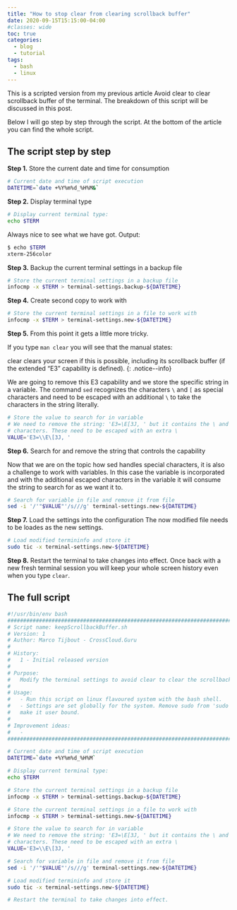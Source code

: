 ```yaml
---
title: "How to stop clear from clearing scrollback buffer"
date: 2020-09-15T15:15:00-04:00
#classes: wide
toc: true
categories:
  - blog
  - tutorial
tags:
  - bash
  - linux
---
```


This is a scripted version from my previous article Avoid clear to clear scrollback buffer of the terminal. The breakdown of this script will be discussed in this post.

Below I will go step by step through the script. At the bottom of the article you can find the whole script.

## The script step by step

**Step 1.** Store the current date and time for consumption

```bash
# Current date and time of script execution
DATETIME=`date +%Y%m%d_%H%M&`
```

**Step 2.** Display terminal type

```bash
# Display current terminal type:
echo $TERM
```

Always nice to see what we have got.
Output:

```bash
$ echo $TERM
xterm-256color
```
**Step 3.** Backup the current terminal settings in a backup file

```bash
# Store the current terminal settings in a backup file
infocmp -x $TERM > terminal-settings.backup-${DATETIME}
```

**Step 4.** Create second copy to work with

```bash
# Store the current terminal settings in a file to work with
infocmp -x $TERM > terminal-settings.new-${DATETIME}
```

**Step 5.**
From this point it gets a little more tricky.

If you type `man clear` you will see that the manual states:

clear clears your screen if this is possible, including its scrollback buffer (if the extended “E3” capability is defined).
{: .notice--info}

We are going to remove this E3 capability and we store the specific string in a variable. The command `sed` recognizes the characters `\` and `[` as special characters and need to be escaped with an additional `\` to take the characters in the string literally.

```bash
# Store the value to search for in variable
# We need to remove the string: 'E3=\E[3J, ' but it contains the \ and [ special
# characters. These need to be escaped with an extra \
VALUE='E3=\\E\[3J, '
```

**Step 6.** Search for and remove the string that controls the capability

Now that we are on the topic how sed handles special characters, it is also a challenge to work with variables. In this case the variable is incorporated and with the additional escaped characters in the variable it will consume the string to search for as we want it to.

```bash
# Search for variable in file and remove it from file
sed -i '/'"$VALUE"'/s///g' terminal-settings.new-${DATETIME}
```

**Step 7.** Load the settings into the configuration
The now modified file needs to be loades as the new settings.

```bash 
# Load modified termininfo and store it
sudo tic -x terminal-settings.new-${DATETIME}
```

**Step 8.** Restart the terminal to take changes into effect.
Once back with a new fresh terminal session you will keep your whole screen history even when you type `clear`.

## The full script

```bash
#!/usr/bin/env bash
################################################################################
# Script name: keepScrollbackBuffer.sh
# Version: 1
# Author: Marco Tijbout - CrossCloud.Guru
#
# History:
#   1 - Initial released version
#
# Purpose:
#   Modify the terminal settings to avoid clear to clear the scrollback buffer
#
# Usage:
#   - Run this script on linux flavoured system with the bash shell.
#   - Settings are set globally for the system. Remove sudo from 'sudo tic' to
#   make it user bound.
#
# Improvement ideas:
#   -
################################################################################

# Current date and time of script execution
DATETIME=`date +%Y%m%d_%H%M`

# Display current terminal type:
echo $TERM

# Store the current terminal settings in a backup file
infocmp -x $TERM > terminal-settings.backup-${DATETIME}

# Store the current terminal settings in a file to work with
infocmp -x $TERM > terminal-settings.new-${DATETIME}

# Store the value to search for in variable
# We need to remove the string: 'E3=\E[3J, ' but it contains the \ and [ special
# characters. These need to be escaped with an extra \
VALUE='E3=\\E\[3J, '

# Search for variable in file and remove it from file
sed -i '/'"$VALUE"'/s///g' terminal-settings.new-${DATETIME}

# Load modified termininfo and store it
sudo tic -x terminal-settings.new-${DATETIME}

# Restart the terminal to take changes into effect.
```


